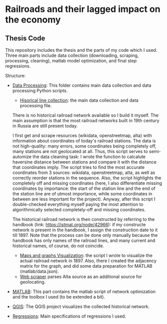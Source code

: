# Railroads and their lagged impact on the economy
## Thesis Code

This repository includes the thesis and the parts of my code which I used. Three main parts include data collection (downloading, scraping, processing, cleaning), matlab model optimization, and final step regressions.

Structure:
- [Data Processing](data%20collection):
This folder contains main data collection and data processing Python scripts.
	- [Hisorical line collection](data%20collection/collect_historical_lines.ipynb): the main data collection and data processing file.

   	There is no historical railroad network available so I build it myself. The main assumption is that the most railroad networks built in 19th century in Russia are still present today.
   
	I first get and scrape resources (wikidata, openstreetmap, alta) with information about coordinates of today's railroad stations. The data is not high-quality: many errors, some coordinates being completely off, many stations are not geolocated at all. Thus, this script serves to semi-automize the data cleaning task: I wrote the function to calcalute haversine distance between stations and compare it with the distance that coordinates imply. The script tries to find the most accurate coordinates from 3 sources: wikidata, openstreetmap, alta, as well as correctly reorder stations in the sequence. Also, the script highlights the completely off and missing coordinates (here, I also differentiate missing coordinates by importance: the start of the station line and the end of the station line are of utmost importance, while some coordinates in between are less important for the project). Anyway, after this script I double-checked everything myself paying the most attention to algorithmically selected completely-off and missing coordinates. 

	The historical railroad network is then constructed by referring to the handbook (link: https://istmat.org/node/42966): if my constructe network is present in the handbook, I assign the construction date to it till 1897. Note that the process can be done only manually because the handbook has only names of the railroad lines, and many current and historical names, of course, do not coincide.


	- [Maps and graphs Visualization](data%20collection/maps%20and%20graphs.ipynb): the script I wrote to visualize the actual railroad network in 1897. Also, there I created the adjacency matrix for the graph, and did some data preparation for MATLAB (matlab/data.json).
	- [Web scraper](data%20collection/web_scraper.ipynb) parses Alta source as an additional source for geolocating.
- [MATLAB](matlab):
	This part contains the matlab script of network optimization and the toolbox I used (to be extended a bit).
- [QGIS](qgis):
	The QGIS project visualizes the collected historical network.
- [Regressions](regressions.R):
	Main specifications of regressions I used.
